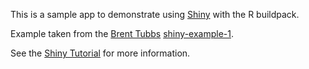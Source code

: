 This is a sample app to demonstrate using [Shiny](http://shiny.rstudio.com/) with the R buildpack.

Example taken from the [Brent Tubbs](https://github.com/btubbs) [shiny-example-1](https://github.com/btubbs/shiny-example-1).

See the [Shiny Tutorial](http://rstudio.github.io/shiny/tutorial/#hello-shiny) for more information.

